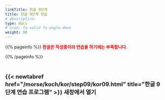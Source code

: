 ```yaml
---
linkTitle: 한글 9단계
title: 한글 9단계 연습
# description: 
type: docs
# icon: fa-solid fa-angle-down
weight: 90
---
```


{{% pageinfo %}}
<span style="color:red">**한글은 작성중이라 연습을 하기에는 부족합니다.**</span>

{{% /pageinfo %}}

<br>

<b><span style="font-size:130%">{{< newtabref href="/morse/koch/kor/step09/kor09.html" title="한글 9단계 연습 프로그램" >}} 새창에서 열기</span></b>



